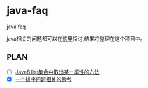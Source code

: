 # java-faq
java faq

java相关的问题都可以在[这里](https://github.com/maskleo/java-faq/issues)探讨,结果将整理在这个项目中。


## PLAN
- [ ] [Java8 list集合中取出某一属性的方法](https://github.com/maskleo/java-faq/issues/5)
- [X] [一个排序问题相关的思考](https://github.com/maskleo/java-faq/issues/1)
